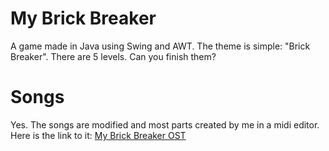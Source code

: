 # My Brick Breaker
 A game made in Java using Swing and AWT. The theme is simple: "Brick Breaker". There are 5 levels. Can you finish them?

# Songs
Yes. The songs are modified and most parts created by me in a midi editor. Here is the link to it:
[My Brick Breaker OST](https://www.youtube.com/watch?v=BWBnVE5QZM4)
